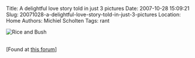 Title: A delightful love story told in just 3 pictures 
Date: 2007-10-28 15:09:21
Slug: 20071028-a-delightful-love-story-told-in-just-3-pictures
Location: Home
Authors: Michiel Scholten
Tags: rant

<div class="content-image"><div><img src="http://aquariusoft.org/~mbscholt/images/content/rice-n-bush.jpg" alt="Rice and Bush" title="Rice and Bush" /></div></div>
<br style="clear: both;" />

<p>[Found at <a href="http://www.clarynovels.com/forum/index.php?showtopic=1594">this forum</a>]</p>